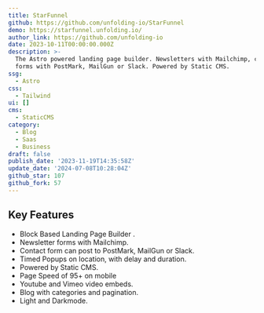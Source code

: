 ```yaml
---
title: StarFunnel
github: https://github.com/unfolding-io/StarFunnel
demo: https://starfunnel.unfolding.io/
author_link: https://github.com/unfolding-io
date: 2023-10-11T00:00:00.000Z
description: >-
  The Astro powered landing page builder. Newsletters with Mailchimp, contact
  forms with PostMark, MailGun or Slack. Powered by Static CMS.
ssg:
  - Astro
css:
  - Tailwind
ui: []
cms:
  - StaticCMS
category:
  - Blog
  - Saas
  - Business
draft: false
publish_date: '2023-11-19T14:35:58Z'
update_date: '2024-07-08T10:28:04Z'
github_star: 107
github_fork: 57
---
```

## Key Features

- Block Based Landing Page Builder .
- Newsletter forms with Mailchimp.
- Contact form can post to PostMark, MailGun or Slack.
- Timed Popups on location, with delay and duration.
- Powered by Static CMS.
- Page Speed of 95+ on mobile
- Youtube and Vimeo video embeds.
- Blog with categories and pagination.
- Light and Darkmode.
